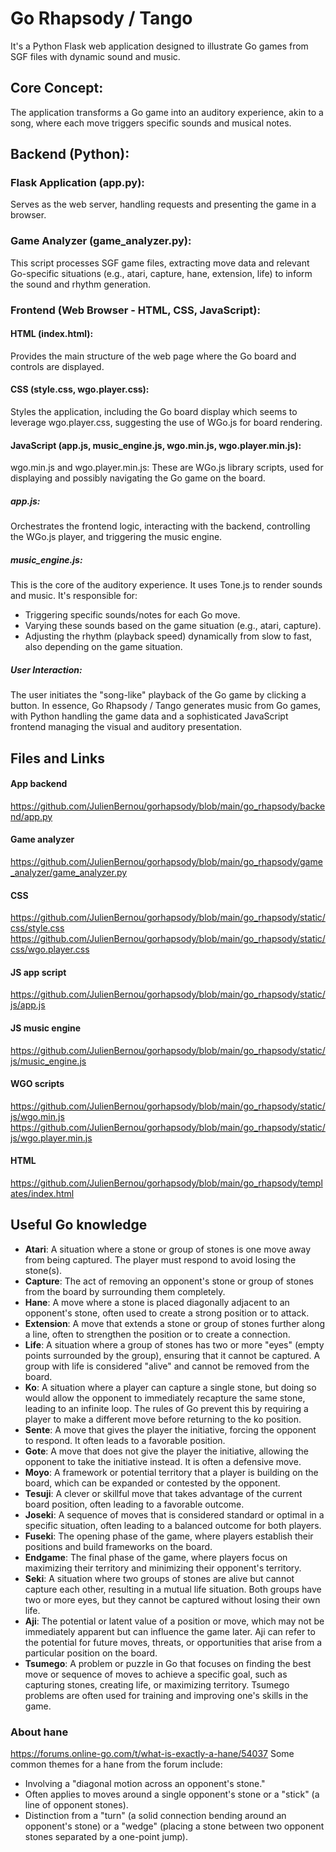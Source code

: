 # Go Rhapsody / Tango

It's a Python Flask web application designed to illustrate Go games from SGF files with dynamic sound and music.

## Core Concept:
The application transforms a Go game into an auditory experience, akin to a song, where each move triggers specific sounds and musical notes.

## Backend (Python):
### Flask Application (app.py): 
Serves as the web server, handling requests and presenting the game in a browser.


### Game Analyzer (game_analyzer.py): 
This script processes SGF game files, extracting move data and relevant Go-specific situations (e.g., atari, capture, hane, extension, life) to inform the sound and rhythm generation.

### Frontend (Web Browser - HTML, CSS, JavaScript):
#### HTML (index.html): 
Provides the main structure of the web page where the Go board and controls are displayed.
#### CSS (style.css, wgo.player.css): 
Styles the application, including the Go board display which seems to leverage wgo.player.css, suggesting the use of WGo.js for board rendering.
#### JavaScript (app.js, music_engine.js, wgo.min.js, wgo.player.min.js):
wgo.min.js and wgo.player.min.js: These are WGo.js library scripts, used for displaying and possibly navigating the Go game on the board.
##### app.js:
Orchestrates the frontend logic, interacting with the backend, controlling the WGo.js player, and triggering the music engine.
##### music_engine.js: 
This is the core of the auditory experience. It uses Tone.js to render sounds and music. It's responsible for:
- Triggering specific sounds/notes for each Go move.
- Varying these sounds based on the game situation (e.g., atari, capture).
- Adjusting the rhythm (playback speed) dynamically from slow to fast, also depending on the game situation.

##### User Interaction: 
The user initiates the "song-like" playback of the Go game by clicking a button.
In essence, Go Rhapsody / Tango generates music from Go games, with Python handling the game data and a sophisticated JavaScript frontend managing the visual and auditory presentation.




## Files and Links
#### App backend
https://github.com/JulienBernou/gorhapsody/blob/main/go_rhapsody/backend/app.py


#### Game analyzer
https://github.com/JulienBernou/gorhapsody/blob/main/go_rhapsody/game_analyzer/game_analyzer.py

#### CSS
https://github.com/JulienBernou/gorhapsody/blob/main/go_rhapsody/static/css/style.css
https://github.com/JulienBernou/gorhapsody/blob/main/go_rhapsody/static/css/wgo.player.css


#### JS app script
https://github.com/JulienBernou/gorhapsody/blob/main/go_rhapsody/static/js/app.js

#### JS music engine
https://github.com/JulienBernou/gorhapsody/blob/main/go_rhapsody/static/js/music_engine.js

#### WGO scripts
https://github.com/JulienBernou/gorhapsody/blob/main/go_rhapsody/static/js/wgo.min.js
https://github.com/JulienBernou/gorhapsody/blob/main/go_rhapsody/static/js/wgo.player.min.js

#### HTML
https://github.com/JulienBernou/gorhapsody/blob/main/go_rhapsody/templates/index.html





## Useful Go knowledge
- **Atari**: A situation where a stone or group of stones is one move away from being captured. The player must respond to avoid losing the stone(s).
- **Capture**: The act of removing an opponent's stone or group of stones from the board by surrounding them completely.
- **Hane**: A move where a stone is placed diagonally adjacent to an opponent's stone, often used to create a strong position or to attack.
- **Extension**: A move that extends a stone or group of stones further along a line, often to strengthen the position or to create a connection.
- **Life**: A situation where a group of stones has two or more "eyes" (empty points surrounded by the group), ensuring that it cannot be captured. A group with life is considered "alive" and cannot be removed from the board.
- **Ko**: A situation where a player can capture a single stone, but doing so would allow the opponent to immediately recapture the same stone, leading to an infinite loop. The rules of Go prevent this by requiring a player to make a different move before returning to the ko position.
- **Sente**: A move that gives the player the initiative, forcing the opponent to respond. It often leads to a favorable position.
- **Gote**: A move that does not give the player the initiative, allowing the opponent to take the initiative instead. It is often a defensive move.
- **Moyo**: A framework or potential territory that a player is building on the board, which can be expanded or contested by the opponent.
- **Tesuji**: A clever or skillful move that takes advantage of the current board position, often leading to a favorable outcome.
- **Joseki**: A sequence of moves that is considered standard or optimal in a specific situation, often leading to a balanced outcome for both players.
- **Fuseki**: The opening phase of the game, where players establish their positions and build frameworks on the board.
- **Endgame**: The final phase of the game, where players focus on maximizing their territory and minimizing their opponent's territory.
- **Seki**: A situation where two groups of stones are alive but cannot capture each other, resulting in a mutual life situation. Both groups have two or more eyes, but they cannot be captured without losing their own life.
- **Aji**: The potential or latent value of a position or move, which may not be immediately apparent but can influence the game later. Aji can refer to the potential for future moves, threats, or opportunities that arise from a particular position on the board.
- **Tsumego**: A problem or puzzle in Go that focuses on finding the best move or sequence of moves to achieve a specific goal, such as capturing stones, creating life, or maximizing territory. Tsumego problems are often used for training and improving one's skills in the game.  


### About hane
https://forums.online-go.com/t/what-is-exactly-a-hane/54037
Some common themes for a hane from the forum include:
- Involving a "diagonal motion across an opponent's stone."
- Often applies to moves around a single opponent's stone or a "stick" (a line of opponent stones).
- Distinction from a "turn" (a solid connection bending around an opponent's stone) or a "wedge" (placing a stone between two opponent stones separated by a one-point jump).


